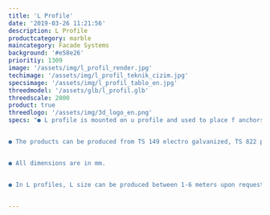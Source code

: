 ```yaml
---
title: 'L Profile'
date: '2019-03-26 11:21:56'
description: L Profile
productcategory: marble
maincategory: Facade Systems
background: '#e58e26'
prioritiy: 1309
image: '/assets/img/l_profil_render.jpg'
techimage: '/assets/img/l_profil_teknik_cizim.jpg'
specsimage: '/assets/img/l_profil_tablo_en.jpg'
threedmodel: '/assets/glb/l_profil.glb'
threedscale: 2000
product: true
threedlogo: '/assets/img/3d_logo_en.png'
specs: "● L profile is mounted on u profile and used to place f anchors.


● The products can be produced from TS 149 electro galvanized, TS 822 pregalvanized, 304 and 430 stainless steel upon request.


● All dimensions are in mm.


● In L profiles, L size can be produced between 1-6 meters upon request.."


---
```

